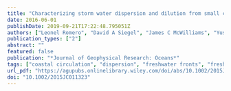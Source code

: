 ```yaml
---
title: "Characterizing storm water dispersion and dilution from small coastal streams"
date: 2016-06-01
publishDate: 2019-09-21T17:22:48.795051Z
authors: ["Leonel Romero", "David A Siegel", "James C McWilliams", "Yusuke Uchiyama", "Charles Jones"]
publication_types: ["2"]
abstract: ""
featured: false
publication: "*Journal of Geophysical Research: Oceans*"
tags: ["coastal circulation", "dispersion", "freshwater fronts", "freshwater plumes"]
url_pdf: "https://agupubs.onlinelibrary.wiley.com/doi/abs/10.1002/2015JC011323 http://doi.wiley.com/10.1002/2015JC011323"
doi: "10.1002/2015JC011323"
---
```


